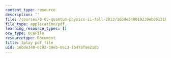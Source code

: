 ```yaml
---
content_type: resource
description: ''
file: /courses/8-05-quantum-physics-ii-fall-2013/16bde348019239eb06131b47afae21db_r2NMWEsNcTs.pdf
file_type: application/pdf
learning_resource_types: []
ocw_type: OCWFile
resourcetype: Document
title: 3play pdf file
uid: 16bde348-0192-39eb-0613-1b47afae21db
---
```

